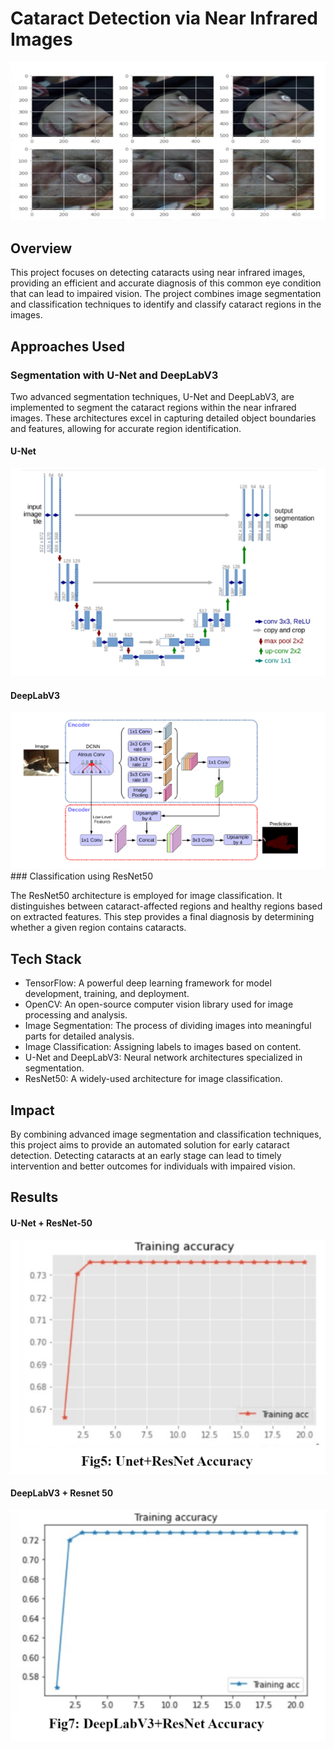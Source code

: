 # Cataract Detection via Near Infrared Images
<img src='images/mask.png'>


## Overview

This project focuses on detecting cataracts using near infrared images, providing an efficient and accurate diagnosis of this common eye condition that can lead to impaired vision. The project combines image segmentation and classification techniques to identify and classify cataract regions in the images.

## Approaches Used

### Segmentation with U-Net and DeepLabV3

Two advanced segmentation techniques, U-Net and DeepLabV3, are implemented to segment the cataract regions within the near infrared images. These architectures excel in capturing detailed object boundaries and features, allowing for accurate region identification.

#### U-Net
<img src='images/unet.png'>

#### DeepLabV3
<img src='images/deeplab.png'>
### Classification using ResNet50

The ResNet50 architecture is employed for image classification. It distinguishes between cataract-affected regions and healthy regions based on extracted features. This step provides a final diagnosis by determining whether a given region contains cataracts.

## Tech Stack

- TensorFlow: A powerful deep learning framework for model development, training, and deployment.
- OpenCV: An open-source computer vision library used for image processing and analysis.
- Image Segmentation: The process of dividing images into meaningful parts for detailed analysis.
- Image Classification: Assigning labels to images based on content.
- U-Net and DeepLabV3: Neural network architectures specialized in segmentation.
- ResNet50: A widely-used architecture for image classification.

## Impact

By combining advanced image segmentation and classification techniques, this project aims to provide an automated solution for early cataract detection. Detecting cataracts at an early stage can lead to timely intervention and better outcomes for individuals with impaired vision.

## Results

#### U-Net + ResNet-50
<img src='images/ur.png'>

#### DeepLabV3 + Resnet 50
<img src='images/dr.png'>





